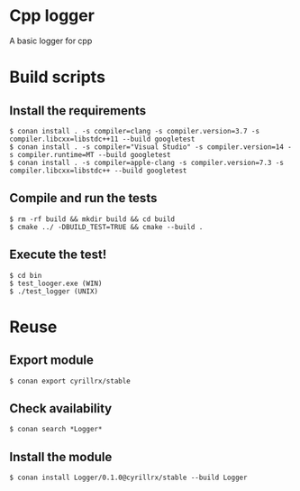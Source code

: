 # Cpp logger
A basic logger for cpp

# Build scripts
## Install the requirements
```
$ conan install . -s compiler=clang -s compiler.version=3.7 -s compiler.libcxx=libstdc++11 --build googletest
$ conan install . -s compiler="Visual Studio" -s compiler.version=14 -s compiler.runtime=MT --build googletest
$ conan install . -s compiler=apple-clang -s compiler.version=7.3 -s compiler.libcxx=libstdc++ --build googletest
```

## Compile and run the tests
```
$ rm -rf build && mkdir build && cd build
$ cmake ../ -DBUILD_TEST=TRUE && cmake --build .
```

## Execute the test!
```
$ cd bin
$ test_looger.exe (WIN)
$ ./test_logger (UNIX)
```

# Reuse
## Export module
```
$ conan export cyrillrx/stable
```

## Check availability
```
$ conan search *Logger*
```

## Install the module
```
$ conan install Logger/0.1.0@cyrillrx/stable --build Logger
```